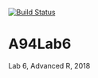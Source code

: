 [![Build Status](https://travis-ci.org/aleka769/A94Lab6.svg?branch=master)](https://travis-ci.org/aleka769/A94Lab6)

# A94Lab6
Lab 6, Advanced R, 2018
